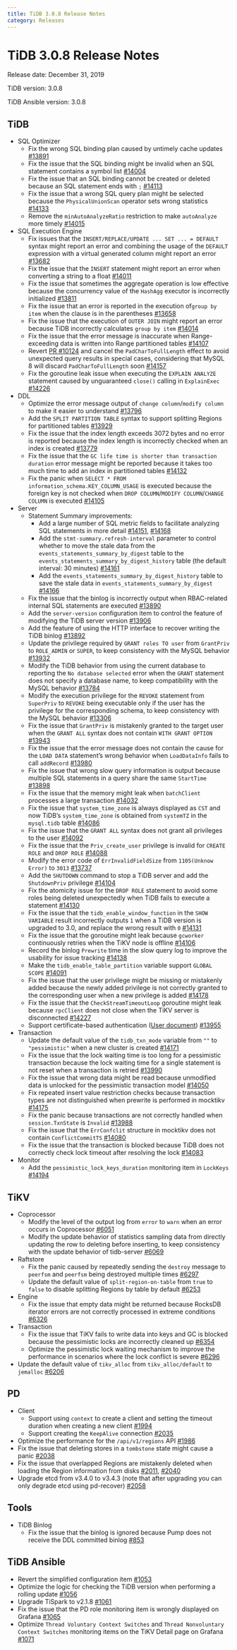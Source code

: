 ```yaml
---
title: TiDB 3.0.8 Release Notes
category: Releases
---
```


# TiDB 3.0.8 Release Notes

Release date: December 31, 2019

TiDB version: 3.0.8

TiDB Ansible version: 3.0.8

## TiDB

+ SQL Optimizer
    - Fix the wrong SQL binding plan caused by untimely cache updates [#13891](https://github.com/pingcap/tidb/pull/13891)
    - Fix the issue that the SQL binding might be invalid when an SQL statement contains a symbol list [#14004](https://github.com/pingcap/tidb/pull/14004)
    - Fix the issue that an SQL binding cannot be created or deleted because an SQL statement ends with `;` [#14113](https://github.com/pingcap/tidb/pull/14113)
    - Fix the issue that a wrong SQL query plan might be selected because the `PhysicalUnionScan` operator sets wrong statistics [#14133](https://github.com/pingcap/tidb/pull/14133)
    - Remove the `minAutoAnalyzeRatio` restriction to make `autoAnalyze` more timely [#14015](https://github.com/pingcap/tidb/pull/14015)
+ SQL Execution Engine
    - Fix issues that the `INSERT/REPLACE/UPDATE ... SET ... = DEFAULT` syntax might report an error and combining the usage of the `DEFAULT` expression with a virtual generated column might report an error [#13682](https://github.com/pingcap/tidb/pull/13682)
    - Fix the issue that the `INSERT` statement might report an error when converting a string to a float [#14011](https://github.com/pingcap/tidb/pull/14011)
    - Fix the issue that sometimes the aggregate operation is low effective because the concurrency value of the `HashAgg` executor is incorrectly initialized [#13811](https://github.com/pingcap/tidb/pull/13811)
    - Fix the issue that an error is reported in the execution of`group by item` when the clause is in the parentheses [#13658](https://github.com/pingcap/tidb/pull/13658)
    - Fix the issue that the execution of `OUTER JOIN` might report an error because TiDB incorrectly calculates `group by item` [#14014](https://github.com/pingcap/tidb/pull/14014)
    - Fix the issue that the error message is inaccurate when Range-exceeding data is written into Range partitioned tables [#14107](https://github.com/pingcap/tidb/pull/14107)
    - Revert [PR #10124](https://github.com/pingcap/tidb/pull/10124) and cancel the `PadCharToFullLength` effect to avoid unexpected query results in special cases, considering that MySQL 8 will discard `PadCharToFullLength` soon [#14157](https://github.com/pingcap/tidb/pull/14157)
    - Fix the goroutine leak issue when executing the `EXPLAIN ANALYZE` statement caused by unguaranteed `close()` calling in `ExplainExec` [#14226](https://github.com/pingcap/tidb/pull/14226)
+ DDL
    - Optimize the error message output of `change column`/`modify column` to make it easier to understand [#13796](https://github.com/pingcap/tidb/pull/13796)
    - Add the `SPLIT PARTITION TABLE` syntax to support splitting Regions for partitioned tables [#13929](https://github.com/pingcap/tidb/pull/13929)
    - Fix the issue that the index length exceeds 3072 bytes and no error is reported because the index length is incorrectly checked when an index is created [#13779](https://github.com/pingcap/tidb/pull/13779)
    - Fix the issue that the `GC life time is shorter than transaction duration` error message might be reported because it takes too much time to add an index in partitioned tables [#14132](https://github.com/pingcap/tidb/pull/14132)
    - Fix the panic when `SELECT * FROM information_schema.KEY_COLUMN_USAGE` is executed because the foreign key is not checked when `DROP COLUMN`/`MODIFY COLUMN`/`CHANGE COLUMN` is executed [#14105](https://github.com/pingcap/tidb/pull/14105)
+ Server
    - Statement Summary improvements:
        - Add a large number of SQL metric fields to facilitate analyzing SQL statements in more detail [#14151](https://github.com/pingcap/tidb/pull/14151), [#14168](https://github.com/pingcap/tidb/pull/14168)
        - Add the `stmt-summary.refresh-interval` parameter to control whether to move the stale data from the `events_statements_summary_by_digest` table to the `events_statements_summary_by_digest_history` table (the default interval: 30 minutes) [#14161](https://github.com/pingcap/tidb/pull/14161)
        - Add the `events_statements_summary_by_digest_history` table to save the stale data in `events_statements_summary_by_digest` [#14166](https://github.com/pingcap/tidb/pull/14166)
    - Fix the issue that the binlog is incorrectly output when RBAC-related internal SQL statements are executed [#13890](https://github.com/pingcap/tidb/pull/13890)
    - Add the `server-version` configuration item to control the feature of modifying the TiDB server version [#13906](https://github.com/pingcap/tidb/pull/13906)
    - Add the feature of using the HTTP interface to recover writing the TiDB binlog [#13892](https://github.com/pingcap/tidb/pull/13892)
    - Update the privilege required by `GRANT roles TO user` from `GrantPriv` to `ROLE_ADMIN` or `SUPER`, to keep consistency with the MySQL behavior [#13932](https://github.com/pingcap/tidb/pull/13932)
    - Modify the TiDB behavior from using the current database to reporting the `No database selected` error when the `GRANT` statement does not specify a database name, to keep compatibility with the MySQL behavior [#13784](https://github.com/pingcap/tidb/pull/13784)
    - Modify the execution privilege for the `REVOKE` statement from `SuperPriv` to `REVOKE` being executable only if the user has the privilege for the corresponding schema, to keep consistency with the MySQL behavior [#13306](https://github.com/pingcap/tidb/pull/13306)
    - Fix the issue that `GrantPriv` is mistakenly granted to the target user when the `GRANT ALL` syntax does not contain `WITH GRANT OPTION` [#13943](https://github.com/pingcap/tidb/pull/13943)
    - Fix the issue that the error message does not contain the cause for the `LOAD DATA` statement’s wrong behavior when `LoadDataInfo` fails to call `addRecord` [#13980](https://github.com/pingcap/tidb/pull/13980)
    - Fix the issue that wrong slow query information is output because multiple SQL statements in a query share the same `StartTime` [#13898](https://github.com/pingcap/tidb/pull/13898)
    - Fix the issue that the memory might leak when `batchClient` processes a large transaction [#14032](https://github.com/pingcap/tidb/pull/14032)
    - Fix the issue that `system_time_zone` is always displayed as `CST` and now TiDB’s `system_time_zone` is obtained from `systemTZ` in the `mysql.tidb` table [#14086](https://github.com/pingcap/tidb/pull/14086)
    - Fix the issue that the `GRANT ALL` syntax does not grant all privileges to the user [#14092](https://github.com/pingcap/tidb/pull/14092)
    - Fix the issue that the `Priv_create_user` privilege is invalid for `CREATE ROLE` and `DROP ROLE` [#14088](https://github.com/pingcap/tidb/pull/14088)
    - Modify the error code of `ErrInvalidFieldSize` from `1105(Unknow Error)` to `3013` [#13737](https://github.com/pingcap/tidb/pull/13737)
    - Add the `SHUTDOWN` command to stop a TiDB server and add the `ShutdownPriv` privilege [#14104](https://github.com/pingcap/tidb/pull/14104)
    - Fix the atomicity issue for the `DROP ROLE` statement to avoid some roles being deleted unexpectedly when TiDB fails to execute a statement [#14130](https://github.com/pingcap/tidb/pull/14130)
    - Fix the issue that the `tidb_enable_window_function` in the `SHOW VARIABLE` result incorrectly outputs `1` when a TiDB version is upgraded to 3.0, and replace the wrong result with `0` [#14131](https://github.com/pingcap/tidb/pull/14131)
    - Fix the issue that the goroutine might leak because `gcworker` continuously retries when the TiKV node is offline [#14106](https://github.com/pingcap/tidb/pull/14106)
    - Record the binlog `Prewrite` time in the slow query log to improve the usability for issue tracking [#14138](https://github.com/pingcap/tidb/pull/14138)
    - Make the `tidb_enable_table_partition` variable support `GLOBAL SCOPE` [#14091](https://github.com/pingcap/tidb/pull/14091)
    - Fix the issue that the user privilege might be missing or mistakenly added because the newly added privilege is not correctly granted to the corresponding user when a new privilege is added [#14178](https://github.com/pingcap/tidb/pull/14178)
    - Fix the issue that the `CheckStreamTimeoutLoop` goroutine might leak because `rpcClient` does not close when the TiKV server is disconnected [#14227](https://github.com/pingcap/tidb/pull/14227)
    - Support certificate-based authentication ([User document](/dev/reference/security/cert-based-authentication.md)) [#13955](https://github.com/pingcap/tidb/pull/13955)
+ Transaction
    - Update the default value of the `tidb_txn_mode` variable from `""` to `"pessimistic"` when a new cluster is created [#14171](https://github.com/pingcap/tidb/pull/14171)
    - Fix the issue that the lock waiting time is too long for a pessimistic transaction because the lock waiting time for a single statement is not reset when a transaction is retried [#13990](https://github.com/pingcap/tidb/pull/13990)
    - Fix the issue that wrong data might be read because unmodified data is unlocked for the pessimistic transaction model [#14050](https://github.com/pingcap/tidb/pull/14050)
    - Fix repeated insert value restriction checks because transaction types are not distinguished when prewrite is performed in mocktikv [#14175](https://github.com/pingcap/tidb/pull/14175)
    - Fix the panic because transactions are not correctly handled when `session.TxnState` is `Invalid` [#13988](https://github.com/pingcap/tidb/pull/13988)
    - Fix the issue that the `ErrConfclit` structure in mocktikv does not contain `ConflictCommitTS` [#14080](https://github.com/pingcap/tidb/pull/14080)
    - Fix the issue that the transaction is blocked because TiDB does not correctly check lock timeout after resolving the lock [#14083](https://github.com/pingcap/tidb/pull/14083)
+ Monitor
    - Add the `pessimistic_lock_keys_duration` monitoring item in `LockKeys` [#14194](https://github.com/pingcap/tidb/pull/14194)

## TiKV

+ Coprocessor
    - Modify the level of the output log from `error` to `warn` when an error occurs in Coprocessor [#6051](https://github.com/tikv/tikv/pull/6051)
    - Modify the update behavior of statistics sampling data from directly updating the row to deleting before inserting, to keep consistency with the update behavior of tidb-server [#6069](https://github.com/tikv/tikv/pull/6096)
+ Raftstore
    - Fix the panic caused by repeatedly sending the `destroy` message to `peerfsm` and `peerfsm` being destroyed multiple times [#6297](https://github.com/tikv/tikv/pull/6297)
    - Update the default value of `split-region-on-table` from `true` to `false` to disable splitting Regions by table by default [#6253](https://github.com/tikv/tikv/pull/6253)
+ Engine
    - Fix the issue that empty data might be returned because RocksDB iterator errors are not correctly processed in extreme conditions [#6326](https://github.com/tikv/tikv/pull/6326)
+ Transaction
    - Fix the issue that TiKV fails to write data into keys and GC is blocked because the pessimistic locks are incorrectly cleaned up [#6354](https://github.com/tikv/tikv/pull/6354)
    - Optimize the pessimistic lock waiting mechanism to improve the performance in scenarios where the lock conflict is severe [#6296](https://github.com/tikv/tikv/pull/6296)
+ Update the default value of `tikv_alloc` from `tikv_alloc/default` to `jemalloc` [#6206](https://github.com/tikv/tikv/pull/6206)

## PD

- Client
    - Support using `context` to create a client and setting the timeout duration when creating a new client [#1994](https://github.com/pingcap/pd/pull/1994)
    - Support creating the `KeepAlive` connection [#2035](https://github.com/pingcap/pd/pull/2035)
- Optimize the performance for the `/api/v1/regions` API [#1986](https://github.com/pingcap/pd/pull/1986)
- Fix the issue that deleting stores in a `tombstone` state might cause a panic [#2038](https://github.com/pingcap/pd/pull/2038)
- Fix the issue that overlapped Regions are mistakenly deleted when loading the Region information from disks [#2011](https://github.com/pingcap/pd/issues/2011), [#2040](https://github.com/pingcap/pd/pull/2040)
- Upgrade etcd from v3.4.0 to v3.4.3 (note that after upgrading you can only degrade etcd using pd-recover) [#2058](https://github.com/pingcap/pd/pull/2058)

## Tools

+ TiDB Binlog
    - Fix the issue that the binlog is ignored because Pump does not receive the DDL committed binlog [#853](https://github.com/pingcap/tidb-binlog/pull/853)

## TiDB Ansible

- Revert the simplified configuration item [#1053](https://github.com/pingcap/tidb-ansible/pull/1053)
- Optimize the logic for checking the TiDB version when performing a rolling update [#1056](https://github.com/pingcap/tidb-ansible/pull/1056)
- Upgrade TiSpark to v2.1.8 [#1061](https://github.com/pingcap/tidb-ansible/pull/1061)
- Fix the issue that the PD role monitoring item is wrongly displayed on Grafana [#1065](https://github.com/pingcap/tidb-ansible/pull/1065)
- Optimize `Thread Voluntary Context Switches` and `Thread Nonvoluntary Context Switches` monitoring items on the TiKV Detail page on Grafana [#1071](https://github.com/pingcap/tidb-ansible/pull/1071)
